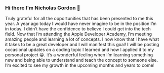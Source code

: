 ### Hi there I'm Nicholas Gordon 👋


Truly grateful for all the opportunities that has been presented to me this year. A year ago today I would have never imagine to be in the position I’m in today. I didn’t have the confidence to believe I could get into the tech field. Now that I’m attending the Apple Developer Academy, I’m meeting amazing people and learning a lot of concepts. I now know that I have what it takes to be a great developer and I will manifest this goal! I will be posting occasional updates on a coding topic I learned and how I applied it to my personal project 😁. It’s a wonderful feeling when I’m learning something new and being able to understand and teach the concept to someone else. I’m excited to see my growth in the upcoming months and years to come!

